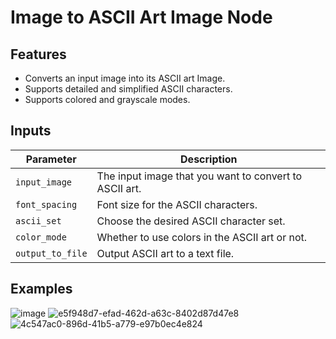 # Image to ASCII Art Image Node

## Features
* Converts an input image into its ASCII art Image.
* Supports detailed and simplified ASCII characters.
* Supports colored and grayscale modes.

## Inputs

| Parameter     | Description                                 
|---------------|---------------------------------------------|
| `input_image`  | The input image that you want to convert to ASCII art.|
| `font_spacing` | Font size for the ASCII characters.|
| `ascii_set`| Choose the desired ASCII character set.|
| `color_mode`   | Whether to use colors in the ASCII art or not.|
| `output_to_file`| Output ASCII art to a text file. |

## Examples
![image](https://github.com/mickr777/imagetoasciiimage/assets/115216705/50e0aa52-8977-4d59-967c-24619cadc10e)
![e5f948d7-efad-462d-a63c-8402d87d47e8](https://github.com/mickr777/imagetoasciiimage/assets/115216705/0facb04e-4e64-4f95-bc36-35d3c533d0ec)
![4c547ac0-896d-41b5-a779-e97b0ec4e824](https://github.com/mickr777/imagetoasciiimage/assets/115216705/98b8c7b6-9b57-4f4e-8510-73419c6291cc)

